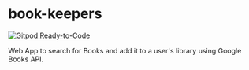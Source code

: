 # book-keepers

[![Gitpod Ready-to-Code](https://img.shields.io/badge/Gitpod-Ready--to--Code-blue?logo=gitpod)](https://gitpod.io/#https://github.com/gabbygriffith/book-keepers.git) 

Web App to search for Books and add it to a user's library using Google Books API.
